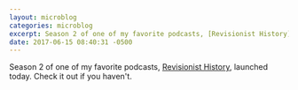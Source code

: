 ```yaml
---
layout: microblog
categories: microblog
excerpt: Season 2 of one of my favorite podcasts, [Revisionist History](https://overcast.fm/+Gsa1tjt98), launched today. Check it out if you haven't.
date: 2017-06-15 08:40:31 -0500
---
```


Season 2 of one of my favorite podcasts, [Revisionist History](https://overcast.fm/+Gsa1tjt98), launched today. Check it out if you haven't.